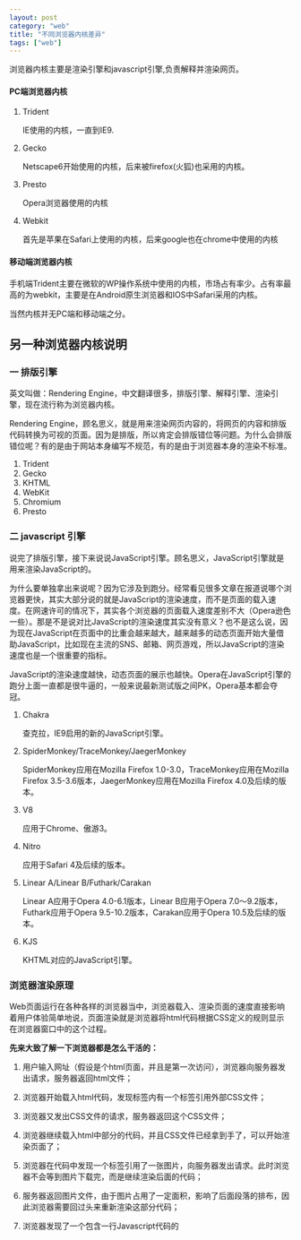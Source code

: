 ```yaml
---
layout: post
category: "web"
title: "不同浏览器内核差异"
tags: ["web"]
---
```


浏览器内核主要是渲染引擎和javascript引擎,负责解释并渲染网页。


#### PC端浏览器内核

1. Trident

	IE使用的内核，一直到IE9.
2. Gecko

	Netscape6开始使用的内核，后来被firefox(火狐)也采用的内核。
3. Presto

	Opera浏览器使用的内核
4. Webkit

	首先是苹果在Safari上使用的内核，后来google也在chrome中使用的内核

#### 移动端浏览器内核

手机端Trident主要在微软的WP操作系统中使用的内核，市场占有率少。占有率最高的为webkit，主要是在Android原生浏览器和IOS中Safari采用的内核。

当然内核并无PC端和移动端之分。


## 另一种浏览器内核说明
### 一 排版引擎
英文叫做：Rendering Engine，中文翻译很多，排版引擎、解释引擎、渲染引擎，现在流行称为浏览器内核。

Rendering Engine，顾名思义，就是用来渲染网页内容的，将网页的内容和排版代码转换为可视的页面。因为是排版，所以肯定会排版错位等问题。为什么会排版错位呢？有的是由于网站本身编写不规范，有的是由于浏览器本身的渲染不标准。

1. Trident
2. Gecko
3. KHTML
4. WebKit
5. Chromium
6. Presto

### 二 javascript 引擎
说完了排版引擎，接下来说说JavaScript引擎。顾名思义，JavaScript引擎就是用来渲染JavaScript的。

为什么要单独拿出来说呢？因为它涉及到跑分。经常看见很多文章在报道说哪个浏览器更快，其实大部分说的就是JavaScript的渲染速度，而不是页面的载入速度。在网速许可的情况下，其实各个浏览器的页面载入速度差别不大（Opera逊色一些）。那是不是说对比JavaScript的渲染速度其实没有意义？也不是这么说，因为现在JavaScript在页面中的比重会越来越大，越来越多的动态页面开始大量借助JavaScript，比如现在主流的SNS、邮箱、网页游戏，所以JavaScript的渲染速度也是一个很重要的指标。

JavaScript的渲染速度越快，动态页面的展示也越快。Opera在JavaScript引擎的跑分上面一直都是很牛逼的，一般来说最新测试版之间PK，Opera基本都会夺冠。

1. Chakra

	查克拉，IE9启用的新的JavaScript引擎。
2. SpiderMonkey/TraceMonkey/JaegerMonkey
	
	SpiderMonkey应用在Mozilla Firefox 1.0-3.0，TraceMonkey应用在Mozilla Firefox 3.5-3.6版本，JaegerMonkey应用在Mozilla Firefox 4.0及后续的版本。
3. V8

	应用于Chrome、傲游3。
4. Nitro

	应用于Safari 4及后续的版本。
5. Linear A/Linear B/Futhark/Carakan

	Linear A应用于Opera 4.0-6.1版本，Linear B应用于Opera 7.0～9.2版本，Futhark应用于Opera 9.5-10.2版本，Carakan应用于Opera 10.5及后续的版本。
6. KJS

	KHTML对应的JavaScript引擎。

### 浏览器渲染原理
Web页面运行在各种各样的浏览器当中，浏览器载入、渲染页面的速度直接影响着用户体验简单地说，页面渲染就是浏览器将html代码根据CSS定义的规则显示在浏览器窗口中的这个过程。

**先来大致了解一下浏览器都是怎么干活的：**

1. 用户输入网址（假设是个html页面，并且是第一次访问），浏览器向服务器发出请求，服务器返回html文件； 　　

2. 浏览器开始载入html代码，发现<head>标签内有一个<link>标签引用外部CSS文件； 　　

3. 浏览器又发出CSS文件的请求，服务器返回这个CSS文件； 　　

4. 浏览器继续载入html中<body>部分的代码，并且CSS文件已经拿到手了，可以开始渲染页面了； 　　

5. 浏览器在代码中发现一个<img>标签引用了一张图片，向服务器发出请求。此时浏览器不会等到图片下载完，而是继续渲染后面的代码； 　　

6. 服务器返回图片文件，由于图片占用了一定面积，影响了后面段落的排布，因此浏览器需要回过头来重新渲染这部分代码； 　　

7. 浏览器发现了一个包含一行Javascript代码的<script>标签，赶快运行它； 　　

8. Javascript脚本执行了这条语句，它命令浏览器隐藏掉代码中的某个（style.display=”none”）。杯具啊，突然就少了这么一个元素，浏览器不得不重新渲染这部分代码； 　　

9. 终于等到了</html>的到来，浏览器泪流满面…… 　　
10. 等等，还没完，用户点了一下界面中的“换肤”按钮，Javascript让浏览器换了一下<link>标签的CSS路径； 　　
11. 浏览器召集了在座的各位
